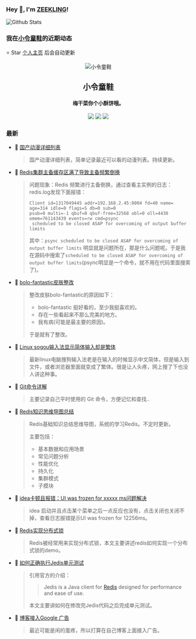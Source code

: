 ### Hey 👋, I'm [ZEEKLING](https://www.zeekling.cn)! 
![Github Stats](https://github-readme-stats.vercel.app/api?username=zeekling&show_icons=true) 
### 我在[小令童鞋](https://www.zeekling.cn)的近期动态

⭐️ Star [个人主页](https://github.com/zeekling/zeekling) 后会自动更新
<p align="center"><img alt="小令童鞋" src="https://img.zeekling.cn/images/2020/02/23/logo.th.png"></p><h2 align="center">小令童鞋
</h2>

<h4 align="center">梅干菜你个小酥饼哦。</h4>
<p align="center"><a title="小令童鞋" target="_blank" href="https://github.com/zeekling/zeekling"><img src="https://img.shields.io/github/last-commit/zeekling/zeekling.svg?style=flat-square&color=FF9900"></a>
<a title="GitHub repo size in bytes" target="_blank" href="https://github.com/zeekling/zeekling"><img src="https://img.shields.io/github/repo-size/zeekling/zeekling.svg?style=flat-square"></a>
<a title="Hits" target="_blank" href="https://github.com/zeekling/hits"><img src="https://hits.b3log.org/zeekling/zeekling.svg"></a></p>

### 最新

* 📝 [国产动漫详细列表](https://www.zeekling.cn/articles/2019/06/26/1561562610986.html) 
    > <p>国产动漫详细列表，简单记录最近可以看的动漫列表。持续更新。</p>
* 📝 [Redis集群主备缓存区满了导致主备频繁倒换](https://www.zeekling.cn/articles/2022/02/27/1645957902937.html) 
    > <p>问题现象：Redis 频繁进行主备倒换，通过查看主实例的日志：redis.log发现下面报错：</p>
    > <pre><code class="language-bash highlight-chroma">Client <span class="highlight-nv">id</span><span class="highlight-o">=</span><span class="highlight-m">1317049445</span> <span class="highlight-nv">addr</span><span class="highlight-o">=</span>192.168.2.45:8004 <span class="highlight-nv">fd</span><span class="highlight-o">=</span><span class="highlight-m">40</span> <span class="highlight-nv">name</span><span class="highlight-o">=</span> <span class="highlight-nv">age</span><span class="highlight-o">=</span><span class="highlight-m">314</span> <span class="highlight-nv">idle</span><span class="highlight-o">=</span><span class="highlight-m">0</span> <span class="highlight-nv">flags</span><span class="highlight-o">=</span>S <span class="highlight-nv">db</span><span class="highlight-o">=</span><span class="highlight-m">0</span> <span class="highlight-nv">sub</span><span class="highlight-o">=</span><span class="highlight-m">0</span> 
    > <span class="highlight-nv">psub</span><span class="highlight-o">=</span><span class="highlight-m">0</span> <span class="highlight-nv">multi</span><span class="highlight-o">=</span>-1 <span class="highlight-nv">qbuf</span><span class="highlight-o">=</span><span class="highlight-m">0</span> qbuf-free<span class="highlight-o">=</span><span class="highlight-m">32568</span> <span class="highlight-nv">obl</span><span class="highlight-o">=</span><span class="highlight-m">0</span> <span class="highlight-nv">oll</span><span class="highlight-o">=</span><span class="highlight-m">4430</span> <span class="highlight-nv">omem</span><span class="highlight-o">=</span><span class="highlight-m">761143439</span> <span class="highlight-nv">events</span><span class="highlight-o">=</span>rw <span class="highlight-nv">cmd</span><span class="highlight-o">=</span>psync
    >  scheduled to be closed ASAP <span class="highlight-k">for</span> overcoming of output buffer limits
    > </code></pre>
    > <p>其中：<code>psync scheduled to be closed ASAP for overcoming of output buffer limits</code> 明显就是问题所在，那是什么问题呢。于是我在源码中搜索了<code>scheduled to be closed ASAP for overcoming of output buffer limits</code>(psync明显是一个命令，就不用在代码里面搜索了)。</p>
* 📝 [bolo-fantastic皮肤整改](https://www.zeekling.cn/articles/2020/09/04/1599150574976.html) 
    > <p>整改皮肤bolo-fantastic的原因如下：</p>
    > <ul>
    > <li>bolo-fantastic 挺好看的，至少我挺喜欢的。</li>
    > <li>存在一些看起来不那么完美的地方。</li>
    > <li>我有病(可能是最主要的原因)。</li>
    > </ul>
    > <p>于是就有了整改。</p>
* 📝 [Linux sogou输入法显示简体输入却是繁体](https://www.zeekling.cn/articles/2021/03/25/1616675636194.html) 
    > <p>最新linux电脑搜狗输入法老是在输入的时候显示中文简体，但是输入到文件，或者浏览器里面就变成了繁体。很是让人头疼，网上搜了下也没人讲这种事。</p>
* 📝 [Git命令详解](https://www.zeekling.cn/articles/2019/12/01/1575184426144.html) 
    > <p>主要记录自己平时使用的 Git 命令，方便记忆和查找..</p>
* 📝 [Redis知识思维导图总结](https://www.zeekling.cn/articles/2021/11/07/1636295639346.html) 
    > <p>Redis基础知识总结思维导图，系统的学习Redis。不定时更新。</p>
    > <p>主要包括：</p>
    > <ul>
    > <li>基本数据和应用场景</li>
    > <li>常见问题分析</li>
    > <li>性能优化</li>
    > <li>持久化</li>
    > <li>集群模式</li>
    > <li>子模块</li>
    > </ul>
* 📝 [idea卡顿且报错：UI was frozen for xxxxx ms问题解决](https://www.zeekling.cn/articles/2021/04/30/1619715915118.html) 
    > <p>idea 启动并且点击某个菜单之后一点反应也没有，点击关闭也关闭不掉，查看日志报错提示UI was frozen for 12256ms。</p>
* 📝 [Redis实现分布式锁](https://www.zeekling.cn/articles/2022/01/09/1641722558007.html) 
    > <p>Redis被经常用来实现分布式锁，本文主要讲述redis如何实现一个分布式锁的demo。</p>
* 📝 [如何正确执行Jedis单元测试](https://www.zeekling.cn/articles/2021/12/29/1640785618937.html) 
    > <p>引用官方的介绍：</p>
    > <blockquote>
    > <p>Jedis is a Java client for <a href="https://github.com/redis/redis" title="Redis" target="_blank">Redis</a> designed for performance and ease of use.</p>
    > </blockquote>
    > <p>本文主要讲如何在修改完Jedis代码之后完成单元测试。</p>
* 📝 [博客接入Google 广告](https://www.zeekling.cn/articles/2019/12/10/1575989964574.html) 
    > <p>最近可能是闲的蛋疼，所以打算在自己博客上面接入广告。</p>




